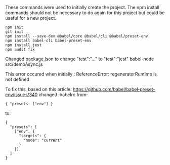 These commands were used to initially create the project.  The npm install commands should not be necessary to do again for this project but could be useful for a new project.

~~~~
npm init
git init
npm install --save-dev @babel/core @babel/cli @babel/preset-env
npm install babel-cli babel-preset-env
npm install jest
npm audit fix
~~~~
Changed package.json to change "test":"..." to "test":"jest"
babel-node src/demoAsync.js 

This error occured when initially :
ReferenceError: regeneratorRuntime is not defined

To fix this, based on this article: https://github.com/babel/babel-preset-env/issues/340 changed .babelrc from:
~~~~
{ "presets: ["env"] }
~~~~
to: 
~~~~
{
  "presets": [
    ["env", {
      "targets": {
        "node": "current"
      }
    }]
  ]
}
~~~~